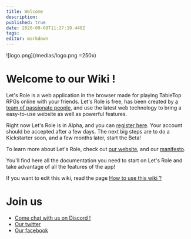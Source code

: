 ```yaml
---
title: Welcome
description: 
published: true
date: 2020-09-09T11:27:19.448Z
tags: 
editor: markdown
---
```


![logo.png](/medias/logo.png =250x)

# Welcome to our Wiki !
Let's Role is a web application in the browser made for playing TableTop RPGs online with your friends. Let's Role is free, has been created by [a team of passionate people](/en/staff), and use the latest web technology to bring a easy-to-use website as well as powerful features.

Right now Let's Role is in Alpha, and you can [register here](https://alpha.lets-role.com/register). Your account should be accepted after a few days. The next big steps are to do a Kickstarter soon, and a few months later, start the Beta!

To learn more about Let's Role, check out [our website](https://lets-role.com), and our [manifesto](https://www.lets-role.com/manifesto).

You'll find here all the documentation you need to start on Let's Role and take advantage of all the features of the app!

If you want to edit this wiki, read the page [How to use this wiki ?](/en/how-to-use-this-wiki)

# Join us
- [Come chat with us on Discord !](https://discord.gg/m5cqTwa)
- [Our twitter](https://twitter.com/LetsRoleRPG)
- [Our facebook](https://www.facebook.com/LetsRoleRPG)